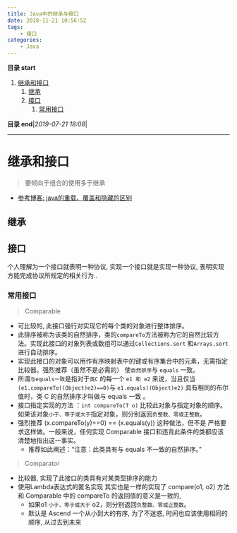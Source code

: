```yaml
---
title: Java中的继承与接口
date: 2018-11-21 10:56:52
tags: 
    - 接口
categories: 
    - Java
---
```


**目录 start**
 
1. [继承和接口](#继承和接口)
    1. [继承](#继承)
    1. [接口](#接口)
        1. [常用接口](#常用接口)

**目录 end**|_2019-07-21 18:08_|
****************************************
# 继承和接口
> 要倾向于组合的使用多于继承

- [参考博客: java的重载、覆盖和隐藏的区别](http://www.cnblogs.com/xiaoQLu/archive/2013/01/07/2849869.html)

## 继承
## 接口

个人理解为一个接口就表明一种协议, 实现一个接口就是实现一种协议, 表明实现方能完成协议所规定的相关行为..

### 常用接口

> Comparable
- 可比较的, 此接口强行对实现它的每个类的对象进行整体排序。
- 此排序被称为该类的自然排序，类的`compareTo`方法被称为它的自然比较方法。实现此接口的对象列表或数组可以通过`Collections.sort` 和`Arrays.sort`进行自动排序。
- 实现此接口的对象可以用作有序映射表中的键或有序集合中的元素，无需指定比较器。强烈推荐（虽然不是必需的） 使`自然排序`与 `equals` 一致。
- 所谓`与equals一致`是指对于`类C` 的每一个 `e1 和 e2` 来说，当且仅当 `(e1.compareTo((Object)e2)==0)`与 `e1.equals((Object)e2)` 具有相同的布尔值时，类 C 的自然排序才叫做与 equals 一致 。
- 接口指定实现的方法 ：`int compareTo(T o)` 比较此对象与指定对象的顺序。如果该对象`小于、等于或大于`指定对象，则分别返回`负整数、零或正整数`。
- 强烈推荐 (x.compareTo(y)==0) == (x.equals(y)) 这种做法，但不是 严格要求这样做。一般来说，任何实现 Comparable 接口和违背此条件的类都应该清楚地指出这一事实。
    - 推荐如此阐述：“注意：此类具有与 equals 不一致的自然排序。”

> Comparator
- 比较器, 实现了此接口的类具有对某类型排序的能力
- 使用Lambda表达式的匿名实现 其实也是一样的实现了 compare(o1, o2) 方法 和 Comparable 中的 compareTo 的返回值的意义是一致的, 
    - 如果o1 `小于、等于或大于` o2，则分别返回`负整数、零或正整数`。
    - 默认是 Ascend 一个从小到大的有序, 为了不迷惑, 时间也应该使用相同的顺序, 从过去到未来

